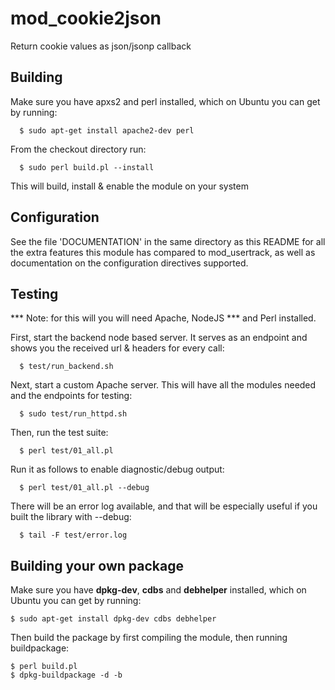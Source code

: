 mod_cookie2json
===============

Return cookie values as json/jsonp callback

Building
--------

Make sure you have apxs2 and perl installed, which on Ubuntu
you can get by running:

```
  $ sudo apt-get install apache2-dev perl
```

From the checkout directory run:

```
  $ sudo perl build.pl --install
```

This will build, install & enable the module on your system


Configuration
-------------

See the file 'DOCUMENTATION' in the same directory as this
README for all the extra features this module has compared to
mod_usertrack, as well as documentation on the configuration
directives supported.


Testing
-------

*** Note: for this will you will need Apache, NodeJS
*** and Perl installed.

First, start the backend node based server. It serves
as an endpoint and shows you the received url & headers
for every call:

```
  $ test/run_backend.sh
```

Next, start a custom Apache server. This will have all
the modules needed and the endpoints for testing:

```
  $ sudo test/run_httpd.sh
```

Then, run the test suite:

```
  $ perl test/01_all.pl
```

Run it as follows to enable diagnostic/debug output:

```
  $ perl test/01_all.pl --debug
```

There will be an error log available, and that will be
especially useful if you built the library with --debug:

```
  $ tail -F test/error.log
```

Building your own package
-------------------------

Make sure you have **dpkg-dev**, **cdbs** and **debhelper** installed, which on Ubuntu you can get by running:

```
$ sudo apt-get install dpkg-dev cdbs debhelper
```

Then build the package by first compiling the module, then running buildpackage:

```
$ perl build.pl
$ dpkg-buildpackage -d -b
```
